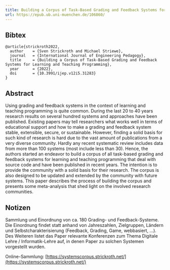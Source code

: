 ```yaml
---
title: Building a Corpus of Task-Based Grading and Feedback Systems for Learning and Teaching Programming
url: https://epub.ub.uni-muenchen.de/106860/
---
```


## Bibtex

```
@article{strickroth2022,
  author    = {Sven Strickroth and Michael Striewe},
  journal   = {International Journal of Engineering Pedagogy},
  title     = {Building a Corpus of Task-Based Grading and Feedback Systems for Learning and Teaching Programming},
  year      = {2022},
  doi       = {10.3991/ijep.v12i5.31283}
}
```

## Abstract

Using grading and feedback systems in the context of learning and teaching programming is quite common. During the last 20 to 40 years research results on several hundred systems and approaches have been published. Existing papers may tell researchers what works well in terms of educational support and how to make a grading and feedback system stable, extensible, secure, or sustainable. However, finding a solid basis for such kind of research is hard due to the vast amount of publications from a very diverse community. Hardly any recent systematic review includes data from more than 100 systems (most include less than 30). Hence, the authors started an endeavor to build a corpus of all task-based grading and feedback systems for learning and teaching programming that deal with source code and have been published in recent years. The intention is to provide the community with a solid basis for their research. The corpus is also designed to be updated and extended by the community with future systems. This paper describes the process of building the corpus and presents some meta-analysis that shed light on the involved research communities.

## Notizen

Sammlung und Einordnung von ca. 180 Grading- und Feedback-Systeme. Die Einordnung findet statt anhand von Jahreszahlen, Zielgruppen, Ländern und Selbstcharakterisierung (Feedback, Grading, Game, webbasiert, ...). Des Weiteren listet das Paper relevante Konferenzen zum Thema Digitale Lehre / Informatik-Lehre auf, in denen Paper zu solchen Systemen vorgestellt wurden.

Online-Sammlung: [https://systemscorpus.strickroth.net/](https://systemscorpus.strickroth.net/)
